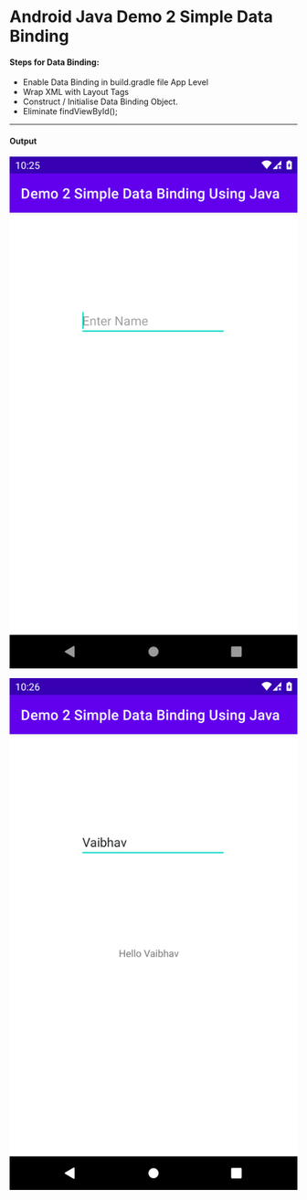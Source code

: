 # Android Java Demo 2 Simple Data Binding


#### Steps for Data Binding:

* Enable Data Binding in build.gradle file App Level
* Wrap XML with Layout Tags
* Construct / Initialise Data Binding Object.
* Eliminate findViewById();

-----

#### Output

[![Vaibhav Mojidra - output1.png](https://raw.githubusercontent.com/VaibhavMojidra/Android-Java---Demo-2-Simple-Data-Binding/master/screenshots/output1.png "Vaibhav Mojidra")](https://vaibhavmojidra.github.io/site/)

[![Vaibhav Mojidra - output2.png](https://raw.githubusercontent.com/VaibhavMojidra/Android-Java---Demo-2-Simple-Data-Binding/master/screenshots/output2.png "Vaibhav Mojidra")](https://vaibhavmojidra.github.io/site/)
